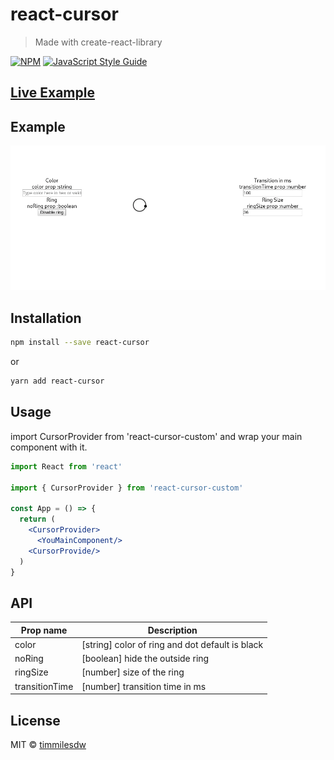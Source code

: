 # react-cursor

> Made with create-react-library

[![NPM](https://img.shields.io/npm/v/react-cursor-custom.svg)](https://www.npmjs.com/package/react-cursor-custom) [![JavaScript Style Guide](https://img.shields.io/badge/code_style-standard-brightgreen.svg)](https://standardjs.com)
## [Live Example](https://timmilesdw.github.io/react-cursor-custom/)

## Example 

![React Custom Cursor Demo](example/cursor.gif)

## Installation

```bash
npm install --save react-cursor
```
or

```bash
yarn add react-cursor
```

## Usage
import CursorProvider from 'react-cursor-custom' and wrap your main component with it.
```jsx
import React from 'react'

import { CursorProvider } from 'react-cursor-custom'

const App = () => {
  return (
    <CursorProvider>
      <YouMainComponent/>
    <CursorProvide/>
  )
}
```

## API

| Prop name  | Description |
| ------------- | ------------- |
| color         | [string] color of ring and dot default is black  |
| noRing         | [boolean] hide the outside ring  |
| ringSize         | [number] size of the ring  |
| transitionTime         | [number] transition time in ms  |

## License

MIT © [timmilesdw](https://github.com/timmilesdw)

